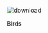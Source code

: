 ![download](https://user-images.githubusercontent.com/99081196/152679827-84f5c7bd-d5ce-40c2-8674-fce787b891d7.jpg)

Birds
